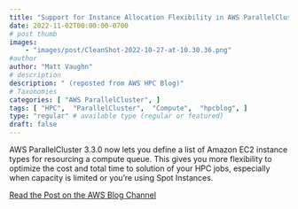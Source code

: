 ```yaml
---
title: "Support for Instance Allocation Flexibility in AWS ParallelCluster 3.3"
date: 2022-11-02T00:00:00-0700
# post thumb
images:
    - "images/post/CleanShot-2022-10-27-at-10.30.36.png"
#author
author: "Matt Vaughn"
# description
description: " (reposted from AWS HPC Blog)"
# Taxonomies
categories: [ "AWS ParallelCluster", ]
tags: [ "HPC",  "ParallelCluster",  "Compute",  "hpcblog", ]
type: "regular" # available type (regular or featured)
draft: false
---
```


AWS ParallelCluster 3.3.0 now lets you define a list of Amazon EC2 instance types for resourcing a compute queue. This gives you more flexibility to optimize the cost and total time to solution of your HPC jobs, especially when capacity is limited or you’re using Spot Instances.

<a href="https://aws.amazon.com/blogs/hpc/support-for-instance-allocation-flexibility-in-aws-parallelcluster-3-3/" class="btn btn-primary btn-lg active" role="button" aria-pressed="true" style="margin-top: 8px;">Read the Post on the AWS Blog Channel</a>